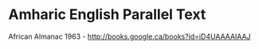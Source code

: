 Amharic English Parallel Text
=============

African Almanac 1963 - http://books.google.ca/books?id=iD4UAAAAIAAJ
